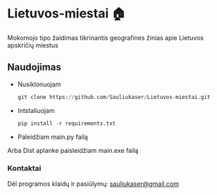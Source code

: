 # Lietuvos-miestai 🏠
Mokomojo tipo žaidimas tikrinantis geografines žinias apie Lietuvos apskričių miestus

## Naudojimas
* Nusiklonuojam
   ``` python
  git clone https://github.com/Sauliukaser/Lietuvos-miestai.git
   ```
* Intstaliuojam
  ``` python
  pip install -r requirements.txt

* Paleidžiam main.py failą

Arba Dist aplanke paisleidžiam main.exe failą

### Kontaktai
Dėl programos klaidų ir pasiūlymų:
sauliukaser@gmail.com
